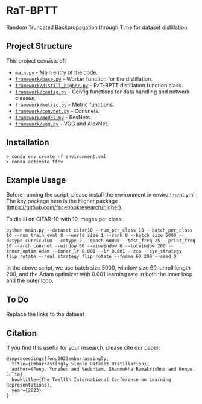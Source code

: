 # RaT-BPTT
Random Truncated Backpropagation through Time for dataset distillation.


## Project Structure
This project consists of:
- [`main.py`](./main.py) - Main entry of the code.
- [`framework/base.py`](./framework/base.py) - Worker function for the distillation.
- [`framework/distill_higher.py`](./framework/distill_higher.py) - RaT-BPTT distillation function class.
- [`framework/config.py`](./framework/config.py) - Config functions for data handling and network classes.
- [`framework/metric.py`](./framework/metric.py) - Metric functions.
- [`framework/convnet.py`](./framework/convnet.py) - Convnets.
- [`framework/model.py`](./framework/model.py) - ResNets.
- [`framework/vgg.py`](./framework/metric.py) - VGG and AlexNet.

## Installation

```
> conda env create -f environment.yml
> conda activate ffcv
```

## Example Usage 

Before running the script, please install the environment in environment.yml. The key package here is the Higher package (https://github.com/facebookresearch/higher).

To distill on CIFAR-10 with 10 images per class:

```
python main.py --dataset cifar10 --num_per_class 10 --batch_per_class 10 --num_train_eval 8 --world_size 1 --rank 0 --batch_size 5000 --ddtype curriculum --cctype 2 --epoch 60000 --test_freq 25 --print_freq 10 --arch convnet --window 60 --minwindow 0 --totwindow 200 --inner_optim Adam --inner_lr 0.001 --lr 0.001 --zca --syn_strategy flip_rotate --real_strategy flip_rotate --fname 60_200 --seed 0
```

In the above script, we use batch size 5000, window size 60, unroll length 200, and the Adam optimizer with 0.001 learning rate in both the inner loop and the outer loop. 

## To Do

Replace the links to the dataset

## Citation

If you find this useful for your research, please cite our paper:

```
@inproceedings{feng2023embarrassingly,
  title={Embarrassingly Simple Dataset Distillation},
  author={Feng, Yunzhen and Vedantam, Shanmukha Ramakrishna and Kempe, Julia},
  booktitle={The Twelfth International Conference on Learning Representations},
  year={2023}
}
```